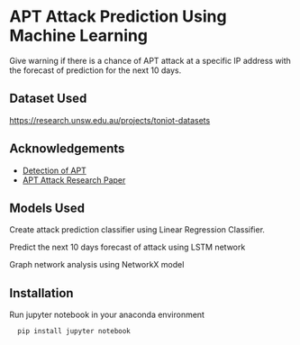 
# APT Attack Prediction Using Machine Learning

Give warning if there is a chance of APT attack at a specific IP address with the forecast of prediction for the next 10 days.


## Dataset Used
https://research.unsw.edu.au/projects/toniot-datasets




## Acknowledgements

 - [Detection of APT](https://www.sciencedirect.com/science/article/abs/pii/S0167739X18307532#:~:text=MLAPT%20is%20experimentally%20evaluated%20and,a%20prediction%20accuracy%20of%2084.8%25.)
 - [APT Attack Research Paper](https://www.researchgate.net/publication/257626990_A_study_on_cyber_threat_prediction_based_on_intrusion_detection_event_for_APT_attack_detection)
## Models Used

Create attack prediction classifier using Linear Regression Classifier.

Predict the next 10 days forecast of attack using LSTM network 

Graph network analysis using NetworkX model
## Installation
  Run jupyter notebook in your anaconda environment
```bash
  pip install jupyter notebook
```
    